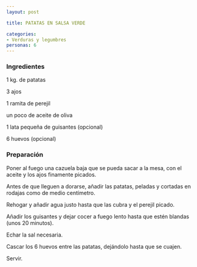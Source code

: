 ```yaml
---
layout: post

title: PATATAS EN SALSA VERDE

categories:
- Verduras y legumbres
personas: 6 
---
```


<h3>Ingredientes</h3>
1 kg. de patatas

3 ajos

1 ramita de perejil

un poco de aceite de oliva

1 lata pequeña de guisantes (opcional)

6 huevos (opcional)

<h3>Preparación</h3>
Poner al fuego una cazuela baja que se pueda sacar a la mesa, con el aceite y los ajos finamente picados.

Antes de que lleguen a dorarse, añadir las patatas, peladas y cortadas en rodajas como de medio centímetro.

Rehogar y añadir agua justo hasta que las cubra y el perejil picado.

Añadir los guisantes y dejar cocer a fuego lento hasta que estén blandas (unos 20 minutos).

Echar la sal necesaria.

Cascar los 6 huevos entre las patatas, dejándolo hasta que se cuajen.

Servir.